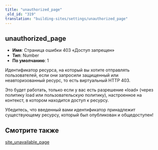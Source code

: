 ```yaml
---
title: "unauthorized_page"
_old_id: "319"
translation: "building-sites/settings/unauthorized_page"
---
```


## unauthorized_page

-   **Имя**: Страница ошибки 403 «Доступ запрещен»
-   **Тип**: Number
-   **По умолчанию**: 1

Идентификатор ресурса, на который вы хотите отправлять пользователей, если они запросили защищенный или неавторизованный ресурс, то есть виртуальный HTTP 403.

Это будет работать, только если у вас есть разрешение «load» (через политику load или пользовательскую политику), настроенное на контекст, в котором находится доступ к ресурсу.

Убедитесь, что введенный вами идентификатор принадлежит существующему ресурсу, который был опубликован и общедоступен!

## Смотрите также

[site_unavailable_page](building-sites/settings/site_unavailable_page "site_unavailable_page")
